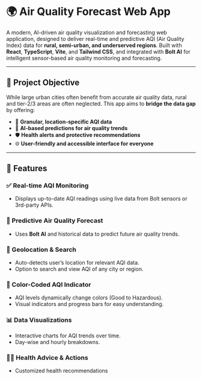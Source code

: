 # 🌍 Air Quality Forecast Web App 

A modern, AI-driven air quality visualization and forecasting web application, designed to deliver real-time and predictive AQI (Air Quality Index) data for **rural, semi-urban, and underserved regions**. Built with **React**, **TypeScript**, **Vite**, and **Tailwind CSS**, and integrated with **Bolt AI** for intelligent sensor-based air quality monitoring and forecasting.

---

## 🎯 Project Objective

While large urban cities often benefit from accurate air quality data, rural and tier-2/3 areas are often neglected. This app aims to **bridge the data gap** by offering:
- 🔬 **Granular, location-specific AQI data**
- 🔮 **AI-based predictions for air quality trends**
- 🛡️ **Health alerts and protective recommendations**
- 🌐 **User-friendly and accessible interface for everyone**

---

## 🚀 Features

### ✅ Real-time AQI Monitoring
- Displays up-to-date AQI readings using live data from Bolt sensors or 3rd-party APIs.

### 🔮 Predictive Air Quality Forecast
- Uses **Bolt AI** and historical data to predict future air quality trends.

### 📍 Geolocation & Search
- Auto-detects user’s location for relevant AQI data.
- Option to search and view AQI of any city or region.

### 🎨 Color-Coded AQI Indicator
- AQI levels dynamically change colors (Good to Hazardous).
- Visual indicators and progress bars for easy understanding.

### 📊 Data Visualizations
- Interactive charts for AQI trends over time.
- Day-wise and hourly breakdowns.

### 🧘‍♀️ Health Advice & Actions
- Customized health recommendations
